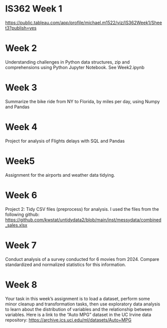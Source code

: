 # IS362 Week 1

https://public.tableau.com/app/profile/michael.m1522/viz/IS362Week1/Sheet3?publish=yes


# Week 2

Understanding challenges in Python data structures, zip and comprehensions using Python Jupyter Notebook. See Week2.ipynb

# Week 3 

Summarize the bike ride from NY to Florida, by miles per day, using Numpy and Pandas

# Week 4
Project for analysis of Flights delays with SQL and Pandas

# Week5 
Assignment for the airports and weather data tidying.

# Week 6
Project 2: Tidy CSV files (preprocess) for analysis. I used the files from the following github: https://github.com/kwstat/untidydata2/blob/main/inst/messydata/combined_sales.xlsx 

# Week 7
Conduct analysis of a survey conducted for 6 movies from 2024. Compare standardized and normalized statistics for this information.

# Week 8 
Your task in this week’s assignment is to load a 
dataset, perform some minor cleanup and 
transformation tasks, then use exploratory data 
analysis to learn about the distribution of variables 
and the relationship between variables.
Here is a link to the “Auto MPG” dataset in the 
UC Irvine data repository: 
https://archive.ics.uci.edu/ml/datasets/Auto+MPG
